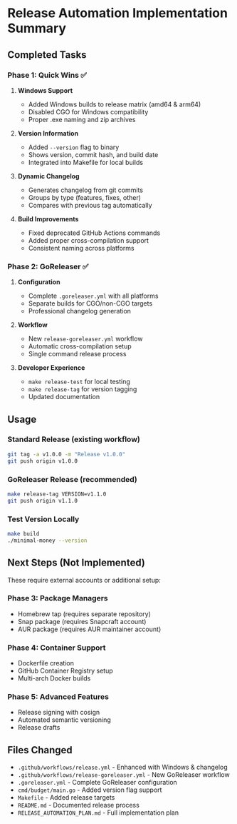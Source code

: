 # Release Automation Implementation Summary

## Completed Tasks

### Phase 1: Quick Wins ✅
1. **Windows Support**
   - Added Windows builds to release matrix (amd64 & arm64)
   - Disabled CGO for Windows compatibility
   - Proper .exe naming and zip archives

2. **Version Information**
   - Added `--version` flag to binary
   - Shows version, commit hash, and build date
   - Integrated into Makefile for local builds

3. **Dynamic Changelog**
   - Generates changelog from git commits
   - Groups by type (features, fixes, other)
   - Compares with previous tag automatically

4. **Build Improvements**
   - Fixed deprecated GitHub Actions commands
   - Added proper cross-compilation support
   - Consistent naming across platforms

### Phase 2: GoReleaser ✅
1. **Configuration**
   - Complete `.goreleaser.yml` with all platforms
   - Separate builds for CGO/non-CGO targets
   - Professional changelog generation

2. **Workflow**
   - New `release-goreleaser.yml` workflow
   - Automatic cross-compilation setup
   - Single command release process

3. **Developer Experience**
   - `make release-test` for local testing
   - `make release-tag` for version tagging
   - Updated documentation

## Usage

### Standard Release (existing workflow)
```bash
git tag -a v1.0.0 -m "Release v1.0.0"
git push origin v1.0.0
```

### GoReleaser Release (recommended)
```bash
make release-tag VERSION=v1.1.0
git push origin v1.1.0
```

### Test Version Locally
```bash
make build
./minimal-money --version
```

## Next Steps (Not Implemented)

These require external accounts or additional setup:

### Phase 3: Package Managers
- Homebrew tap (requires separate repository)
- Snap package (requires Snapcraft account)
- AUR package (requires AUR maintainer account)

### Phase 4: Container Support
- Dockerfile creation
- GitHub Container Registry setup
- Multi-arch Docker builds

### Phase 5: Advanced Features
- Release signing with cosign
- Automated semantic versioning
- Release drafts

## Files Changed
- `.github/workflows/release.yml` - Enhanced with Windows & changelog
- `.github/workflows/release-goreleaser.yml` - New GoReleaser workflow
- `.goreleaser.yml` - Complete GoReleaser configuration
- `cmd/budget/main.go` - Added version flag support
- `Makefile` - Added release targets
- `README.md` - Documented release process
- `RELEASE_AUTOMATION_PLAN.md` - Full implementation plan